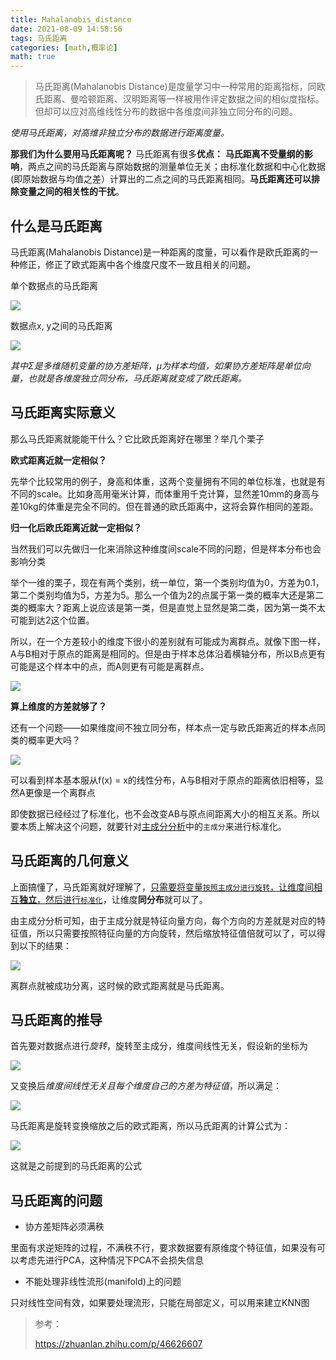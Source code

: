 ```yaml
---
title: Mahalanobis_distance
date: 2021-08-09 14:58:56
tags: 马氏距离
categories: [math,概率论]
math: true
---
```


> 马氏距离(Mahalanobis Distance)是度量学习中一种常用的距离指标，同欧氏距离、曼哈顿距离、汉明距离等一样被用作评定数据之间的相似度指标。但却可以应对高维线性分布的数据中各维度间非独立同分布的问题。

*使用马氏距离，对高维非独立分布的数据进行距离度量。*

**那我们为什么要用马氏距离呢？**
马氏距离有很多**优点：** **马氏距离不受量纲的影响**，两点之间的马氏距离与原始数据的测量单位无关；由标准化数据和中心化数据(即原始数据与均值之差）计算出的二点之间的马氏距离相同。**马氏距离还可以排除变量之间的相关性的干扰**。

## 什么是马氏距离

马氏距离(Mahalanobis Distance)是一种距离的度量，可以看作是欧氏距离的一种修正，修正了欧式距离中各个维度尺度不一致且相关的问题。

单个数据点的马氏距离

![](https://picture.mulindya.com/Mahalanobis-distance-pic1.png)



数据点x, y之间的马氏距离



![](https://picture.mulindya.com/Mahalanobis-distance-pic2.png)



*其中Σ是多维随机变量的协方差矩阵，μ为样本均值，如果协方差矩阵是单位向量，也就是各维度独立同分布，马氏距离就变成了欧氏距离。*

## 马氏距离实际意义

那么马氏距离就能能干什么？它比欧氏距离好在哪里？举几个栗子

**欧式距离近就一定相似？**

先举个比较常用的例子，身高和体重，这两个变量拥有不同的单位标准，也就是有不同的scale。比如身高用毫米计算，而体重用千克计算，显然差10mm的身高与差10kg的体重是完全不同的。但在普通的欧氏距离中，这将会算作相同的差距。

**归一化后欧氏距离近就一定相似？**

当然我们可以先做归一化来消除这种维度间scale不同的问题，但是样本分布也会影响分类

举个一维的栗子，现在有两个类别，统一单位，第一个类别均值为0，方差为0.1，第二个类别均值为5，方差为5。那么一个值为2的点属于第一类的概率大还是第二类的概率大？距离上说应该是第一类，但是直觉上显然是第二类，因为第一类不太可能到达2这个位置。

所以，在一个方差较小的维度下很小的差别就有可能成为离群点。就像下图一样，A与B相对于原点的距离是相同的。但是由于样本总体沿着横轴分布，所以B点更有可能是这个样本中的点，而A则更有可能是离群点。

![](https://picture.mulindya.com/Mahalanobis-distance-pic3.png)



**算上维度的方差就够了？**

还有一个问题——如果维度间不独立同分布，样本点一定与欧氏距离近的样本点同类的概率更大吗？



![](https://picture.mulindya.com/Mahalanobis-distance-pic4.png)



可以看到样本基本服从f(x) = x的线性分布，A与B相对于原点的距离依旧相等，显然A更像是一个离群点

即使数据已经经过了标准化，也不会改变AB与原点间距离大小的相互关系。所以要本质上解决这个问题，就要针对[主成分分析](https://link.zhihu.com/?target=https%3A//www.ph0en1x.space/2018/03/06/PCA/)中的`主成分`来进行标准化。

## 马氏距离的几何意义

上面搞懂了，马氏距离就好理解了，<u>只需要将变量`按照主成分进行旋转`，让维度间相互**独立**，然后进行`标准化`</u>，让维度**同分布**就可以了。

由主成分分析可知，由于主成分就是特征向量方向，每个方向的方差就是对应的特征值，所以只需要按照特征向量的方向旋转，然后缩放特征值倍就可以了，可以得到以下的结果：



![](https://picture.mulindya.com/Mahalanobis-distance-pic5.png)



离群点就被成功分离，这时候的欧式距离就是马氏距离。

## 马氏距离的推导

首先要对数据点进行*旋转*，旋转至主成分，维度间线性无关，假设新的坐标为

![](https://picture.mulindya.com/Mahalanobis-distance-pic6.png)



又变换后*维度间线性无关且每个维度自己的方差为特征值*，所以满足：



![](https://picture.mulindya.com/Mahalanobis-distance-pic7.png)



马氏距离是旋转变换缩放之后的欧式距离，所以马氏距离的计算公式为：

![](https://picture.mulindya.com/Mahalanobis-distance-pic8.png)

这就是之前提到的马氏距离的公式

## 马氏距离的问题

- 协方差矩阵必须满秩

里面有求逆矩阵的过程，不满秩不行，要求数据要有原维度个特征值，如果没有可以考虑先进行PCA，这种情况下PCA不会损失信息

- 不能处理非线性流形(manifold)上的问题

只对线性空间有效，如果要处理流形，只能在局部定义，可以用来建立KNN图

> 参考：
>
> https://zhuanlan.zhihu.com/p/46626607

